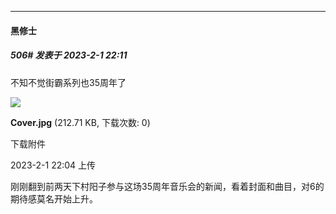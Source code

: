 
*****

####  黑修士  
##### 506#       发表于 2023-2-1 22:11

不知不觉街霸系列也35周年了

<img src="https://img.saraba1st.com/forum/202302/01/220404av555uvi68iuai3a.jpg" referrerpolicy="no-referrer">

<strong>Cover.jpg</strong> (212.71 KB, 下载次数: 0)

下载附件

2023-2-1 22:04 上传

刚刚翻到前两天下村阳子参与这场35周年音乐会的新闻，看着封面和曲目，对6的期待感莫名开始上升。

